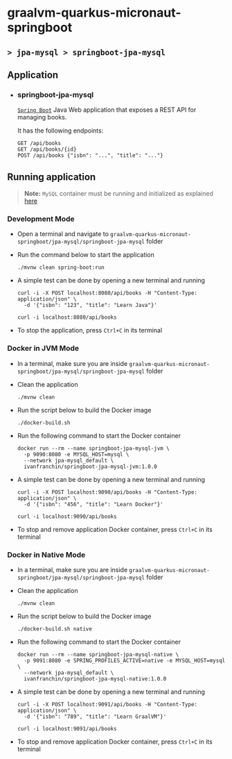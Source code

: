# graalvm-quarkus-micronaut-springboot
## `> jpa-mysql > springboot-jpa-mysql`

## Application

- ### springboot-jpa-mysql

  [`Spring Boot`](https://docs.spring.io/spring-boot/docs/current/reference/htmlsingle/) Java Web application that exposes a REST API for managing books.

  It has the following endpoints:
  ```
  GET /api/books
  GET /api/books/{id}
  POST /api/books {"isbn": "...", "title": "..."}
  ```

## Running application

> **Note:** `MySQL` container must be running and initialized as explained [here](https://github.com/ivangfr/graalvm-quarkus-micronaut-springboot/tree/master/jpa-mysql#start-environment)

### Development Mode

- Open a terminal and navigate to `graalvm-quarkus-micronaut-springboot/jpa-mysql/springboot-jpa-mysql` folder

- Run the command below to start the application
  ```
  ./mvnw clean spring-boot:run
  ```

- A simple test can be done by opening a new terminal and running
  ```
  curl -i -X POST localhost:8080/api/books -H "Content-Type: application/json" \
    -d '{"isbn": "123", "title": "Learn Java"}'
  
  curl -i localhost:8080/api/books
  ```

- To stop the application, press `Ctrl+C` in its terminal

### Docker in JVM Mode

- In a terminal, make sure you are inside `graalvm-quarkus-micronaut-springboot/jpa-mysql/springboot-jpa-mysql` folder

- Clean the application
  ```
  ./mvnw clean
  ```

- Run the script below to build the Docker image
  ```
  ./docker-build.sh
  ```

- Run the following command to start the Docker container
  ```
  docker run --rm --name springboot-jpa-mysql-jvm \
    -p 9090:8080 -e MYSQL_HOST=mysql \
    --network jpa-mysql_default \
    ivanfranchin/springboot-jpa-mysql-jvm:1.0.0
  ```

- A simple test can be done by opening a new terminal and running
  ```
  curl -i -X POST localhost:9090/api/books -H "Content-Type: application/json" \
    -d '{"isbn": "456", "title": "Learn Docker"}'
  
  curl -i localhost:9090/api/books
  ```

- To stop and remove application Docker container, press `Ctrl+C` in its terminal

### Docker in Native Mode

- In a terminal, make sure you are inside `graalvm-quarkus-micronaut-springboot/jpa-mysql/springboot-jpa-mysql` folder

- Clean the application
  ```
  ./mvnw clean
  ```

- Run the script below to build the Docker image
  ```
  ./docker-build.sh native
  ```

- Run the following command to start the Docker container
  ```
  docker run --rm --name springboot-jpa-mysql-native \
    -p 9091:8080 -e SPRING_PROFILES_ACTIVE=native -e MYSQL_HOST=mysql \
    --network jpa-mysql_default \
    ivanfranchin/springboot-jpa-mysql-native:1.0.0
  ```

- A simple test can be done by opening a new terminal and running
  ```
  curl -i -X POST localhost:9091/api/books -H "Content-Type: application/json" \
    -d '{"isbn": "789", "title": "Learn GraalVM"}'
  
  curl -i localhost:9091/api/books
  ```

- To stop and remove application Docker container, press `Ctrl+C` in its terminal
